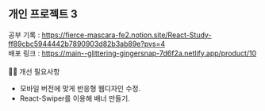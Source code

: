 ## 개인 프로젝트 3

공부 기록 : https://fierce-mascara-fe2.notion.site/React-Study-ff89cbc5944442b7890903d82b3ab89e?pvs=4 <br>
배포 링크 : https://main--glittering-gingersnap-7d6f2a.netlify.app/product/10 <br><br>
🙇‍♂️ 개선 필요사항 <br>
- 모바일 버전에 맞게 반응형 웹디자인 수정.
- React-Swiper를 이용해 배너 만들기.
